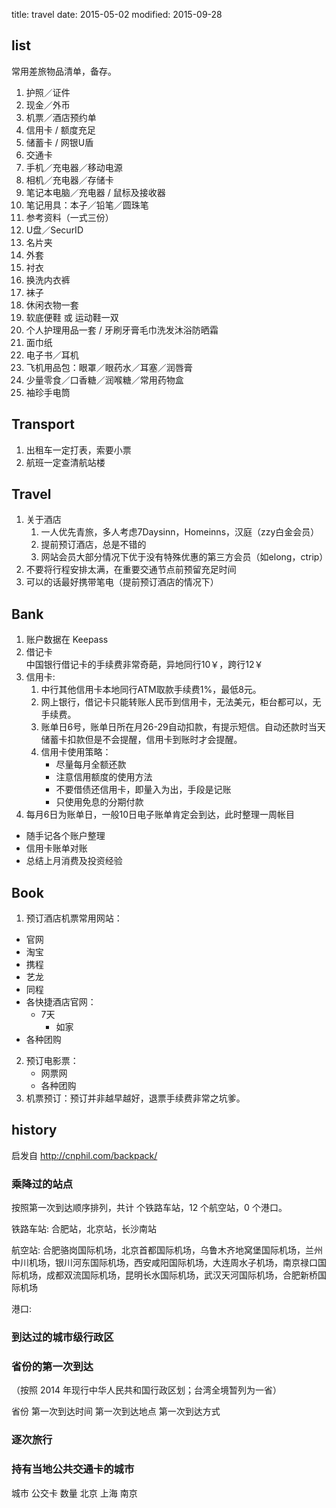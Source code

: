 title: travel
date: 2015-05-02
modified: 2015-09-28

## list
常用差旅物品清单，备存。
  1. 护照／证件
  2. 现金／外币
  3. 机票／酒店预约单
  4. 信用卡 / 额度充足
  5. 储蓄卡 / 网银U盾
  6. 交通卡
  7. 手机／充电器／移动电源
  8. 相机／充电器／存储卡
  9. 笔记本电脑／充电器 / 鼠标及接收器
  10. 笔记用具：本子／铅笔／圆珠笔
  11. 参考资料（一式三份）
  12. U盘／SecurID
  13. 名片夹
  14. 外套
  15. 衬衣
  16. 换洗内衣裤
  17. 袜子
  18. 休闲衣物一套
  19. 软底便鞋 或 运动鞋一双
  20. 个人护理用品一套 / 牙刷牙膏毛巾洗发沐浴防晒霜
  21. 面巾纸
  22. 电子书／耳机
  23. 飞机用品包：眼罩／眼药水／耳塞／润唇膏
  24. 少量零食／口香糖／润喉糖／常用药物盒
  25. 袖珍手电筒

## Transport
1. 出租车一定打表，索要小票
2. 航班一定查清航站楼

## Travel
1. 关于酒店
	1. 一人优先青旅，多人考虑7Daysinn，Homeinns，汉庭（zzy白金会员）
	2. 提前预订酒店，总是不错的
	3. 网站会员大部分情况下优于没有特殊优惠的第三方会员（如elong，ctrip）
2. 不要将行程安排太满，在重要交通节点前预留充足时间
3. 可以的话最好携带笔电（提前预订酒店的情况下）

## Bank
1. 账户数据在 Keepass
1. 借记卡  
   中国银行借记卡的手续费非常奇葩，异地同行10￥，跨行12￥
2. 信用卡:
   1. 中行其他信用卡本地同行ATM取款手续费1%，最低8元。
   2. 网上银行，借记卡只能转账人民币到信用卡，无法美元，柜台都可以，无手续费。
   3. 账单日6号，账单日所在月26-29自动扣款，有提示短信。自动还款时当天储蓄卡扣款但是不会提醒，信用卡到账时才会提醒。
   4. 信用卡使用策略：
      - 尽量每月全额还款
      - 注意信用额度的使用方法
      - 不要借债还信用卡，即量入为出，手段是记账
      - 只使用免息的分期付款
3. 每月6日为账单日，一般10日电子账单肯定会到达，此时整理一周帐目
  - 随手记各个账户整理
  - 信用卡账单对账
  - 总结上月消费及投资经验

## Book
1. 预订酒店机票常用网站：
  - 官网
  - 淘宝
  - 携程
  - 艺龙
  - 同程
  - 各快捷酒店官网：
  	* 7天
	  * 如家
  - 各种团购
2. 预订电影票：
    - 网票网
    - 各种团购
3. 机票预订：预订并非越早越好，退票手续费非常之坑爹。


## history

启发自  http://cnphil.com/backpack/

### 乘降过的站点
按照第一次到达顺序排列，共计 个铁路车站，12 个航空站，0 个港口。

铁路车站: 合肥站，北京站，长沙南站

航空站: 合肥骆岗国际机场，北京首都国际机场，乌鲁木齐地窝堡国际机场，兰州中川机场，银川河东国际机场，西安咸阳国际机场，大连周水子机场，南京禄口国际机场，成都双流国际机场，昆明长水国际机场，武汉天河国际机场，合肥新桥国际机场

港口: 

### 到达过的城市级行政区

### 省份的第一次到达
（按照 2014 年现行中华人民共和国行政区划；台湾全境暂列为一省）

省份  第一次到达时间 第一次到达地点 第一次到达方式


### 逐次旅行

### 持有当地公共交通卡的城市
城市 公交卡 数量
北京
上海
南京
